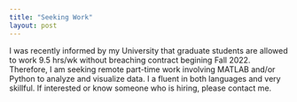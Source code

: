 ```yaml
---
title: "Seeking Work"
layout: post
---
```


I was recently informed by my University that graduate students are allowed to work 9.5 hrs/wk without breaching contract begining Fall 2022. 
Therefore, I am seeking remote part-time work involving MATLAB and/or Python to analyze and visualize data. I a fluent in both languages and 
very skillful. If interested or know someone who is hiring, please contact me. 
